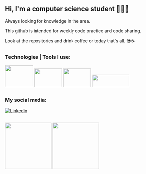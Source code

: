 ## Hi, I'm a computer science student 🧑🏼‍💻
 Always looking for knowledge in the area. 

 This github is intended for weekly code practice and code sharing. 
 
 Look at the repositories and drink coffee or today that's all. 😎☕
 ##

 ### Technologies | Tools I use:
<img height="70" width="90" src="https://cdn.jsdelivr.net/gh/devicons/devicon/icons/jetbrains/jetbrains-original.svg" /> <img height="60" width="90" src="https://cdn.jsdelivr.net/gh/devicons/devicon/icons/java/java-original-wordmark.svg" /> <img height="60" width="90" src="https://cdn.jsdelivr.net/gh/devicons/devicon/icons/spring/spring-original-wordmark.svg" /> <img height="40" width="120" src="https://cdn.jsdelivr.net/gh/devicons/devicon/icons/git/git-original.svg"  />
  
##
 ### My social media:

[![Linkedin](https://img.shields.io/badge/LinkedIn-0077B5?style=for-the-badge&logo=linkedin&logoColor=white)](https://www.linkedin.com/in/hanspeterdietiker)

 
##

<div>
<img height="150em" src="https://github-readme-stats.vercel.app/api?username=hanspeterdietiker&theme=aura&show_icons=true"/>

<img height="150em" src="https://github-readme-stats.vercel.app/api/top-langs/?username=hanspeterdietiker&layout=compact&langs_count=16&theme=aura"/>
</div>



